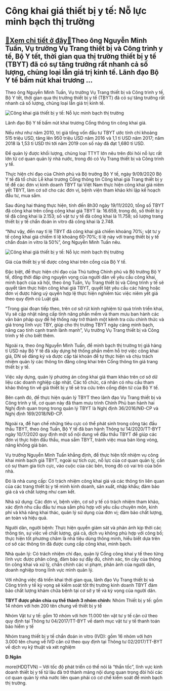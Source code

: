 Công khai giá thiết bị y tế: Nỗ lực minh bạch thị trường
========================================================

[:gift:Xem chi tiết ở đây:gift:](https://hddtvn.com/cong-khai-gia-thiet-bi-y-te-no-luc-minh-bach-thi-truong/)Theo ông Nguyễn Minh Tuấn, Vụ trưởng Vụ Trang thiết bị và Công trình y tế, Bộ Y tết, thời gian qua thị trường thiết bị y tế (TBYT) đã có sự tăng trưởng rất nhanh cả số lượng, chủng loại lẫn giá trị kinh tế. Lãnh đạo Bộ Y tế bấm nút khai trương …
-----------------------------------------------------------------------------------------------------------------------------------------------------------------------------------------------------------------------------------------------------


Theo ông Nguyễn Minh Tuấn, Vụ trưởng Vụ Trang thiết bị và Công trình y tế, Bộ Y tết, thời gian qua thị trường thiết bị y tế (TBYT) đã có sự tăng trưởng rất nhanh cả số lượng, chủng loại lẫn giá trị kinh tế.





![Công khai giá thiết bị y tế: Nỗ lực minh bạch thị trường](https://hddtvn.com/wp-content/uploads/2021/01/0807_co-ngan-duoc-nang-khong-gia-thiet-bi-y-te.2.thumbnail_720_449.jpg "Công khai giá thiết bị y tế: Nỗ lực minh bạch thị trường")


Lãnh đạo Bộ Y tế bấm nút khai trương Cổng thông tin công khai giá.



Nếu như như năm 2010, trị giá tổng vốn đầu tư TBYT ước tính chỉ khoảng 515 triệu USD, tăng lên 950 triệu USD năm 2016 và 1,1 tỉ USD năm 2017; năm 2018 là 1,53 tỉ USD thì tới năm 2019 con số này đã đạt 1,680 tỉ USD.


Để quản lý được khối lượng, chủng loại TTYT lớn nêu trên đòi hỏi nỗ lực rất lớn từ cơ quan quản lý nhà nước, trong đó có Vụ Trang thiết bị và Công trình y tế.


Thực hiện chỉ đạo của Chính phủ và Bộ trưởng Bộ Y tế, ngày 9/09/2020 Bộ Y tế đã tổ chức Lễ khai trương Cổng thông tin Công khai giá Trang thiết bị y tế để các đơn vị kinh doanh TBYT tại Việt Nam thực hiện công khai giá niêm yết TBYT, làm cơ sở cho các đơn vị, bệnh viện tham khảo khi lập kế hoạch đầu tư, mua sắm.


Sau đúng hai tháng thực hiện, tính đến 8h30 ngày 19/11/2020, tổng số TBYT đã công khai trên cổng công khai giá TBYT là: 16.659, trong đó, số thiết bị y tế đã công khai là 2.153; số vật tư y tế đã công khai là 11.758; số lượng trang thiết bị y tế chẩn đoán in vitro đã công khai là 2.748.


“Như vậy, đến nay tỉ lệ TBYT đã công khai giá chiếm khoảng 70%; vật tư y tế công khai giá chiếm tỉ lệ khoảng 60-70%; tỉ lệ này với trang thiết bị y tế chẩn đoán in vitro là 50%”, ông Nguyễn Minh Tuấn nêu.





![Công khai giá thiết bị y tế: Nỗ lực minh bạch thị trường](https://hddtvn.com/wp-content/uploads/2021/01/0916_IMG_3015.jpg "Công khai giá thiết bị y tế: Nỗ lực minh bạch thị trường")


Giá của thiết bị y tế được công khai trên cổng của Bộ Y tế.



Đặc biệt, để thực hiện chỉ đạo của Thủ tướng Chính phủ và Bộ trưởng Bộ Y tế, đồng thời đáp ứng nguyện vọng của người dân về yêu cầu công khai, minh bạch của xã hội, theo ông Tuấn, Vụ Trang thiết bị và Công trình y tế sẽ quyết tâm thực hiện công khai giá TBYT, quyết liệt yêu cầu các hãng hoặc đơn vị được hãng uỷ quyền hợp lệ thực hiện nghiêm túc việc niêm yết giá theo quy định củ Luật giá.


“Trong giai đoạn tiếp theo, trên cơ sở rút kinh nghiệm từ quá trình triển khai, Vụ sẽ cập nhật nâng cấp tính năng phần mềm và tham mưu ban hành các văn bản pháp quy để hệ thống này trở thành một kênh tra cứu chính thức và giá trong lĩnh vực TBY, giúp cho thị trường TBYT ngày càng minh bạch, nâng cao tính cạnh tranh lành mạnh”, Vụ trưởng Vụ Trang thiết bị và Công trình y tế cho biết thêm.


Ngoài ra, theo ông Nguyễn Minh Tuấn, để minh bạch thị trường trị giá hàng tỉ USD này Bộ Y tế đã xây dựng hệ thống phần mềm hỗ trợ việc công khai giá, DN sẽ đăng ký và được cấp tài khoản để tự thực hiện và chịu trách nhiệm quản lý các thông tin đăng công khai trên Cổng thông tin giá trang thiết bị y tế.


Việc xây dựng, quản lý phương án công khai giá tham khảo trên cơ sở dữ liệu các doanh nghiệp cập nhật. Các tổ chức, cá nhân có nhu cầu tham khảo thông tin về giá thiết bị y tế sẽ tra cứu trên cổng điện tử của Bộ Y tế.


Bên cạnh đó, để thực hiện quản lý TBYT theo lãnh đạo Vụ Trang thiết bị và Công trình y tế, cơ quan này đã tham mưu trình Chính Phủ ban hành hai Nghị định quan trọng trong quản lý TBYT là Nghị định 36/2016/NĐ-CP và Nghị định 169/2018/NĐ-CP.


Ngoài ra, để hạn chế những tiêu cực có thể phát sinh trong công tác đấu thầu TBYT, theo ông Tuấn, Bộ Y tế đã ban hành Thông tư 14/2020/TT-BYT ngày 10/7/2020 quy định một số nội dung về đầu thầu TBYT để giúp các đơn vị thực hiện đấu thầu, mua sắm TBYT, tránh việc mua bán lòng vòng, nâng khống giá bán.


Vụ trưởng Nguyễn Minh Tuấn khẳng định, để thực hiện tốt nhiệm vụ công khai minh bạch giá TBYT, ngoài sự tích cực, nỗ lực của cơ quan quản lý, cần có sự tham gia tích cực, vào cuộc của các bên, trong đó có vai trò của bốn nhà.


Đó là nhà cung cấp: Có trách nhiệm công khai giá và các thông tin liên quan của các trang thiết bị y tế mình kinh doanh, sản xuất, nhập khẩu; đảm bảo giá cả và chất lượng như cam kết.


Nhà sử dụng: Các đơn vị, bệnh viện, cơ sở y tế có trách nhiệm tham khảo, xác định nhu cầu đầu tư mua sắm phù hợp với yêu cầu chuyên môn, kinh phí và khả năng khai thác, quản lý sử dụng của đơn vị; đảm bảo chất lượng, an toàn và hiệu quả.


Người dân, người bệnh: Thực hiện quyền giám sát và phản ánh kịp thời các thông tin, sự việc về chất lượng, giá cả, dịch vụ không phù hợp với công bố; thực hiện tốt phương châm là nhà tiêu dùng thông minh, hiểu biết dựa trên cơ sở các thông tin đã được cung cấp công khai, minh bạch.


Nhà quản lý: Có trách nhiệm chỉ đạo, quản lý Cổng công khai y tế theo từng lĩnh vực được phân công, đảm bảo sự đầy đủ, chính xác, tin cây của thông tin công khai và xử lý, chấn chỉnh các vi phạm, phản ảnh của người dân, doanh nghiệp trong lĩnh vực mình quản lý.


Với những việc đã triển khai thời gian qua, lãnh đạo Vụ Trang thiết bị và Công trình y tế kỳ vọng sẽ kiểm soát tốt thị trường kinh doanh TBYT đảm bảo chất lượng khám chữa bệnh tại cơ sở y tế và kỳ vọng của người dân.





**TBYT được phân chia cụ thể thành 3 nhóm chính:** 
Nhóm Thiết bị y tế: gồm 14 nhóm với hơn 200 tên chung về thiết bị y tế


Nhóm Vật tư y tế: gồm 10 nhóm với hơn 11.000 tên vật tư y tế căn cứ theo quy định tại Thông tư 04/2017/TT-BYT về danh mục vật tư y tế thanh toán bảo hiểm y tế


Nhóm trang thiết bị y tế chẩn đoán in vitro (IVD): gồm 16 nhóm với hơn 3.000 tên chung về IVD căn cứ theo quy định tại Thông tư 02/2017/TT-BYT về dịch vụ kỹ thuật và xét nghiệm







**D.Ngân**



more(HDDTVN) – Với tốc độ phát triển có thể nói là “thần tốc”, lĩnh vực kinh doanh thiết bị y tế từ lâu đã trở thành mảng nội dung quan trọng đòi hỏi các cơ quan quản lý nhà nước liên quan phải có cơ chế kiểm soát để minh bạch thị trường.


